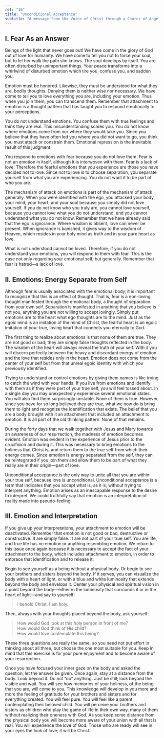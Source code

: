 ```yaml
---
ref: "16"
title: "Unconditional Acceptance"
subtitle: "A message from the Voice of Christ through a Chorus of Angels in the presence of Archangel Raphael and Archangel Gabriel"
---
```


## I. Fear As an Answer

Beings of the light that never goes out!  We have come in the glory of God out
of love for humanity. We have come to tell you not to force your soul, but to
let her walk the path she knows. The soul develops by itself. You are often
disturbed by unimportant things. Your peace transforms into a whirlwind of
disturbed emotion which tire you, confuse you, and sadden you.

Emotion must be honored. Likewise, they must be understood for what they are,
bodily thoughts. Denying them is neither wise nor necessary. We have come to
tell you to love everything you are, including your emotion. Thus when you join
them, you can transcend them. Remember that attachment to emotion is a thought
pattern that has taught you to respond emotionally to your perceptions.

You do not understand emotions. You confuse them with true feelings and think
they are real. This misunderstanding scares you. You do not know where emotions
come from nor where they would take you. Since you believe that they have often
led you where you did not want to go, you think you must attack or constrain
them. Emotional repression is the inevitable result of this judgment.

You respond to emotions with fear because you do not love them. Fear is not an
emotion in itself, although it is interwoven with them. Fear is a lack of love.
Therefore the fearful emotions that you experience are those you have decided
not to love. Since not to love is to choose separation, you separate yourself
from what you are experiencing. You do not want it to be part of who you are.

The mechanism of attack on emotions is part of the mechanism of attack
generally. When you were identified with the ego, you attacked your body, your
mind, your heart, and your soul because you simply did not love yourself. If
you do not know who you truly are, you cannot love yourself, because you cannot
love what you do not understand, and you cannot understand what you do not
know. Remember that we have already said that the ego is ignorance. Where
wisdom is absent, love can never be present. When ignorance is banished, it
gives way to the wisdom of Heaven, which resides in your holy mind as truth and
in your pure heart as love.

What is not understood cannot be loved. Therefore, if you do not understand
your emotions, you will respond to them with fear. This is the case not only
regarding your emotional self, but generally. Remember that fear is hatred—a
lack of love.

## II. Emotions: Energy Separate from Self

Although fear is usually associated with the emotional body, it is important to
recognize that this is an effect of thought. That is, fear is a non-loving
thought manifested through the emotional body, a thought of separation from
your own self. Separation is manifested in anything that you believe is not
you, anything you are not willing to accept lovingly. Simply put, emotions are
to the heart what ego thoughts are to the mind. Just as the egoic mind is an
imitation of the mind of Christ, the fearful heart is an egoic imitation of
your true, loving heart that connects you eternally to God.

The first thing to realize about emotions is that none of them are true. They
are not good or bad; they are simply false thoughts reflected in the body. The
wisdom of the heart will always reveal the truth of your self. With it you will
discern perfectly between the heavy and discordant energy of emotion and the
love that resides only in the heart. Emotion does not come from the center of
your self but from that unreal egoic identity with which you previously
identified.

Trying to understand or control emotions by giving them names is like trying to
catch the wind with your hands. If you live from emotions and identify with
them as if they were part of your true self, you will feel tossed about. In a
single day you may unexpectedly experience several emotional states. You will
also find them surprisingly unstable. None of them is true. However, since you
have for so long believed they are true, what we now do is bring them to light
and recognize the identification that exists. The belief that you are a body
brought with it an attachment that included an attachment to emotion. It is
all part of the old thinking pattern. None of that remains.

During the forty days that we walk together with Jesus and Mary towards an
awareness of our resurrection, the madness of emotion becomes evident. Emotion
was evident in the experience of Jesus prior to the crucifixion and during
it. This was necessary to bring emotions to the holiness that Christ is, and
return them to the true self from which their energy comes. Since emotion is
energy separated from the self, they can be reintegrated if you join them and
allow them to be part of what they really are in their origin—part of love.

Unconditional acceptance is the only way to unite all that you are within your
true self, because love is unconditional. Unconditional acceptance is a term
that indicates that you accept what is, as it is, without trying to interpret
anything. Emotion arises as an inescapable response to the desire to interpret.
We could truthfully say that emotion is an interpretation of reality made into
pseudo-feeling.

## III. Emotion and Interpretation

If you give up your interpretations, your attachment to emotion will be
deactivated. Remember that emotion is not good or bad, destructive or
constructive. It are simply false. It are not part of your true self. You are
life, and true life has no emotion or anything resembling emotion. We return to
this issue once again because it is necessary to accept the fact of your
attachment to the body, which includes attachment to emotion, in order to
embrace that identification and to release it.

Begin to see yourself as a being without a physical body. Or begin to see your
brothers and sisters beyond the body. If it serves, you can visualize the body
with a heart of light, or with a blue and white luminosity that extends beyond
the body and envelops it. Center your physical and spiritual vision in a point
beyond the body—either in the luminosity that surrounds it or in the heart of
light—and say to yourself:

> I behold Christ. I am holy.

Then, always with your thoughts placed beyond the body, ask yourself:

> How would God look at this holy person in front of me? \
> How would God think of His child? \
> How would love contemplate this being?

These three questions are really the same, so you need not put effort in
thinking about all three, but choose the one most suitable for you. Keep in
mind that this exercise is for your pure enjoyment and to become aware of your
resurrection.

Once you have focused your inner gaze on the body and asked the question, let
the answer be given. Once again, stay at a distance from the body. Look beyond
it. Do not “do” anything. Just be still; look beyond the visible and wait. You
will see how memories of your holiness, of the being that you are, will come to
you. This knowledge will develop in you more and more the feeling of gratitude
for your brothers and sisters and for everything created. You will feel pure.
You will feel like a parent contemplating their beloved child. You will
perceive your brothers and sisters as children who play the game of life in
their own way, many of them without realizing their oneness with God. As you
keep some distance from the physical body you will become more aware of your
union with all that is real. You will experience the love of God. Those who are
ready will see in your eyes the look of love; it will be Christ.

